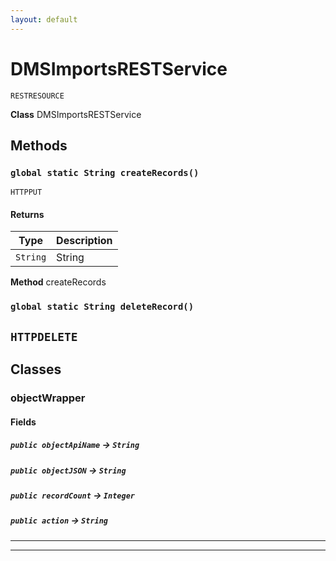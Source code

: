 ```yaml
---
layout: default
---
```

# DMSImportsRESTService

`RESTRESOURCE`



**Class** DMSImportsRESTService

## Methods
### `global static String createRecords()`

`HTTPPUT`
#### Returns

|Type|Description|
|---|---|
|`String`|String|


**Method** createRecords

### `global static String deleteRecord()`

`HTTPDELETE`
---
## Classes
### objectWrapper


#### Fields

##### `public objectApiName` → `String`


##### `public objectJSON` → `String`


##### `public recordCount` → `Integer`


##### `public action` → `String`


---

---
